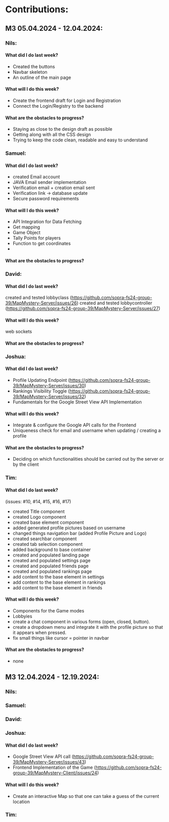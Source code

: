 # Contributions:
## M3 05.04.2024 - 12.04.2024:
### Nils:
#### What did I do last week?
- Created the buttons
- Navbar skeleton
- An outline of the main page
#### What will I do this week?
- Create the frontend draft for Login and Registration
- Connect the Login/Registry to the backend
#### What are the obstacles to progress?
- Staying as close to the design draft as possible
- Getting along with all the CSS design
- Trying to keep the code clean, readable and easy to understand
### Samuel:
#### What did I do last week?
- created Email account
- JAVA Email sender implementation
- Verification email + creation email sent
- Verification link -> database update
- Secure password requirements
#### What will I do this week?
- API Integration for Data Fetching
- Get mapping
- Game Object
- Tally Points for players
- Function to get coordinates
-  
#### What are the obstacles to progress?
### David:
#### What did I do last week?
created and tested lobbyclass (https://github.com/sopra-fs24-group-39/MapMystery-Server/issues/26)
created and tested lobbycontroller (https://github.com/sopra-fs24-group-39/MapMystery-Server/issues/27)
#### What will I do this week?
web sockets
#### What are the obstacles to progress?
### Joshua:
#### What did I do last week?
- Profile Updating Endpoint  (https://github.com/sopra-fs24-group-39/MapMystery-Server/issues/30)
- Rankings Visibility Toggle (https://github.com/sopra-fs24-group-39/MapMystery-Server/issues/32)
- Fundamentals for the Google Street View API Implementation
#### What will I do this week?
- Integrate & configure the Google API calls for the Frontend    
- Uniqueness check for email and username when updating / creating a profile
#### What are the obstacles to progress?
- Deciding on which functionalities should be carried out by the server or by the client
### Tim:
#### What did I do last week?
(issues: #10, #14, #15, #16, #17)
- created Title component
- created Logo component
- created base element component
- added generated profile pictures based on username
- changed things navigation bar (added Profile Picture and Logo)
- created searchbar component
- created tab selection component
- added background to base container
- created and populated landing page
- created and populated settings page
- created and populated friends page
- created and populated rankings page
- add content to the base element in settings
- add content to the base element in rankings
- add content to the base element in friends
#### What will I do this week?
- Components for the Game modes
- Lobbyies
- create a chat component in various forms (open, closed, button).
- create a dropdown menu and integrate it with the profile picture so that it appears when pressed.
- fix small things like cursor = pointer in navbar
#### What are the obstacles to progress?
- none
## M3 12.04.2024 - 12.19.2024:
### Nils:
### Samuel:
### David:
### Joshua:
#### What did I do last week?
- Google Street View API call (https://github.com/sopra-fs24-group-39/MapMystery-Server/issues/43)
- Frontend Implementation of the Game (https://github.com/sopra-fs24-group-39/MapMystery-Client/issues/24)
#### What will I do this week?
- Create an interactive Map so that one can take a guess of the current location
### Tim:

